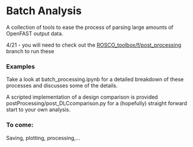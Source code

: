 # Batch Analysis
A collection of tools to ease the process of parsing large amounts of OpenFAST output data. 

4/21 - you will need to check out the [ROSCO_toolbox/f/post_processing](https://github.com/NREL/ROSCO_toolbox/tree/f/processing) branch to run these 

### Examples
Take a look at batch_processing.ipynb for a detailed breakdown of these processes and discusses some of the details.

A scripted implementation of a design comparison is provided postProcessing/post_DLCcomparison.py for a (hopefully) straight forward start to your own analysis. 


### To come:
Saving, plotting, processing,... 


